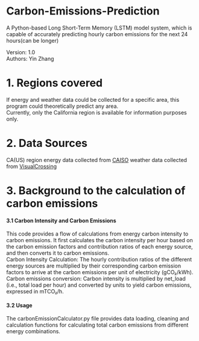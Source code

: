 # Carbon-Emissions-Prediction
A Python-based Long Short-Term Memory (LSTM) model system, which is capable of accurately predicting hourly carbon emissions for the next 24 hours(can be longer)

Version: 1.0  
Authors: Yin Zhang
# 1. Regions covered  
If energy and weather data could be collected for a specific area, this program could theoretically predict any area.   
Currently, only the California region is available for information purposes only. 
# 2. Data Sources
CA(US) region energy data collected from [CAISO](https://www.gridstatus.io/graph/fuel-mix?iso=caiso&date=2024-07-15to2024-07-29](https://www.gridstatus.io/graph/fuel-mix?iso=caiso&date=2024-07-15to2024-07-29))
weather data collected from [VisualCrossing](https://www.visualcrossing.com/weather/weather-data-services)
# 3. Background to the calculation of carbon emissions
#### 3.1 Carbon Intensity and Carbon Emissions  
This code provides a flow of calculations from energy carbon intensity to carbon emissions. It first calculates the carbon intensity per hour based on the carbon emission factors and contribution ratios of each energy source, and then converts it to carbon emissions.  
Carbon Intensity Calculation: The hourly contribution ratios of the different energy sources are multiplied by their corresponding carbon emission factors to arrive at the carbon emissions per unit of electricity (gCO₂/kWh).  
Carbon emissions conversion: Carbon intensity is multiplied by net_load (i.e., total load per hour) and converted by units to yield carbon emissions, expressed in mTCO₂/h.
#### 3.2 Usage  
The carbonEmissionCalculator.py file provides data loading, cleaning and calculation functions for calculating total carbon emissions from different energy combinations.  
